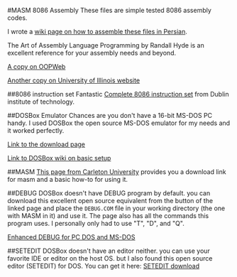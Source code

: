 #MASM 8086 Assembly
These files are simple tested 8086 assembly codes. 

I wrote a [wiki page on how to assemble these files in Persian](https://github.com/mohsend/Magnificent-University-Projects/wiki/assembly).

The Art of Assembly Language Programming by Randall Hyde is an excellent reference for your assembly needs and beyond.

[A copy on OOPWeb](http://www.oopweb.com/Assembly/Documents/ArtOfAssembly/Volume/toc.html)

[Another copy on University of Illinois website](https://courses.engr.illinois.edu/ece390/books/artofasm/artofasm.html)

##8086 instruction set
Fantastic [Complete 8086 instruction set](http://www.electronics.dit.ie/staff/tscarff/8086_instruction_set/8086_instruction_set.html) from Dublin institute of technology.

##DOSBox Emulator
Chances are you don't have a 16-bit MS-DOS PC handy. I used DOSBox the open source MS-DOS emulator for my needs and it worked perfectly.

[Link to the download page](http://www.dosbox.com/download.php?main=1)

[Link to DOSBox wiki on basic setup](http://www.dosbox.com/wiki/Basic_Setup_and_Installation_of_DosBox)

##MASM
[This page from Carleton University](http://www.scs.carleton.ca/sivarama/asm_book_web/free_MASM.html) provides you a download link for masm and a basic how-to for using it.

##DEBUG
DOSBox doesn't have DEBUG program by default. you can download this excellent open source equivalent from the button of the linked page and place the ```DEBUG.COM``` file in your working directory (the one with MASM in it) and use it. 
The page also has all the commands this program uses. I personally only had to use "T", "D", and "Q".

[Enhanced DEBUG for PC DOS and MS-DOS](https://sites.google.com/site/pcdosretro/enhdebug) 

##SETEDIT
DOSBox doesn't have an editor neither. 
you can use your favorite IDE or editor on the host OS.
but I also found this open source editor (SETEDIT) for DOS. You can get it here: [SETEDIT download](http://setedit.sourceforge.net/#download)
